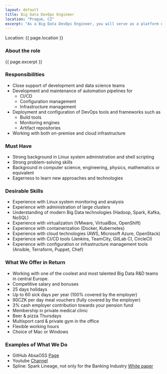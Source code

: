 ```yaml
---
layout: default
title: Big Data DevOps Engineer
location: "Prague, CZ"
excerpt: "As a Big Data DevOps Engineer, you will serve as a platform expert responsibile for the design, development, automation, testing, support and administration of the Enterprise Infrastructure for Big Data and Fast Data processing. This role will involve building and supporting batch and real time streaming platforms utilized by ABSA Data Engineering and Data Science communities."
---
```

Location: {{ page.location }}

### About the role
{{ page.excerpt }}

### Responsibilities
- Close support of development and data science teams
- Development and maintenance of automation pipelines for
    - CI/CD
    - Configuration management
    - Infrastructure management
- Deployment and configuration of DevOps tools and frameworks such as
    - Build tools
    - Monitoring engines
    - Artifact repositories
- Working with both on-premise and cloud infrastructure


### Must Have
- Strong background in Linux system administration and shell scripting
- Strong problem-solving skills
- Background in computer science, engineering, physics, mathematics or equivalent
- Eagerness to learn new approaches and technologies

### Desirable Skills
- Experience with Linux system monitoring and analysis 
- Experience with administration of large clusters
- Understanding of modern Big Data technologies (Hadoop, Spark, Kafka, NoSQL) 
- Experience with virtualization (VMware, VirtualBox, OpenShift)
- Experience with containerization (Docker, Kubernetes)
- Experience with cloud technologies (AWS, Microsoft Azure, OpenStack)
- Experience with CI/CD tools (Jenkins, TeamCity, GitLab CI, CircleCI)
- Experience with configuration or infrastructure management tools (Ansible, Terraform, Puppet, Chef)

### What We Offer in Return
- Working with one of the coolest and most talented Big Data R&D teams in central Europe.
- Competitive salary and bonuses
- 25 days holidays
- Up to 60 sick days per year (100% covered by the employer)
- 90CZK per day meal vouchers (fully covered by the employer)
- 3% cash employer contribution towards your pension fund
- Membership in private medical clinic
- Beer & pizza Thursdays 
- Multisport card & private gym in the office
- Flexible working hours
- Choice of Mac or Windows

### Examples of What We Do
- GitHub AbsaOSS [Page](https://github.com/AbsaOSS)
- Youtube [Channel](https://www.youtube.com/playlist?list=PLZJVQ5ij3YxhecGorryvPFUoUHEBsT1gK)
- Spline: Spark Lineage, not only for the Banking Industry [White paper](https://github.com/AbsaOSS/spline/releases/download/release%2F0.2.7/Spline_paper_IEEE_2018.pdf) 
